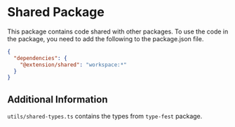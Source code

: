 # Shared Package

This package contains code shared with other packages.
To use the code in the package, you need to add the following to the package.json file.

```json
{
  "dependencies": {
    "@extension/shared": "workspace:*"
  }
}
```

## Additional Information

`utils/shared-types.ts` contains the types from `type-fest` package.